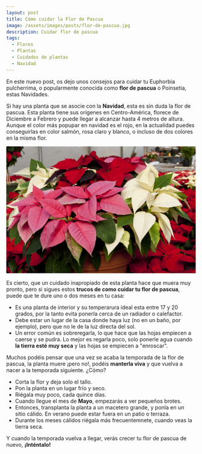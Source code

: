 ```yaml
---
layout: post
title: Cómo cuidar la Flor de Pascua
image: /assets/images/posts/flor-de-pascua.jpg
description: Cuidar flor de pascua
tags:
  - Flores
  - Plantas
  - Cuidados de plantas
  - Navidad
---
```


En este nuevo post, os dejo unos consejos para cuidar tu Euphorbia pulcherrima, o popularmente conocida como **flor de pascua** o Poinsetia, estas Navidades.

Si hay una planta que se asocie con la **Navidad**, esta es sin duda la flor de pascua. Esta planta tiene sus orígenes en Centro-América, florece de Diciembre a Febrero y puede llegar a alcanzar hasta 4 metros de altura.
Aunque el color más popupar en navidad es el rojo, en la actualidad puedes conseguirlas en color salmón, rosa claro y blanco, o incluso de dos colores en la misma flor.

![Como cuidar la Flor de Pascua](/assets/images/posts/flor-de-pascua-colores.jpg)

Es cierto, que un cuidado inapropiado de esta planta hace que muera muy pronto, pero si sigues estos **trucos de como cuidar tu flor de pascua**, puede que te dure uno o dos meses en tu casa:

- Es una planta de interior y su temperarura ideal esta entre 17 y 20 grados, por la tanto evita ponerla cerca de un radiador o calefactor.
- Debe estar un lugar de la casa donde haya luz (no en un baño, por ejemplo), pero que no le de la luz directa del sol.
- Un error común es sobreregarla, lo que hace que las hojas empiecen a caerse y se pudra. Lo mejor es regarla poco, solo ponerle agua cuando **la tierra esté muy seca** y las hojas se empiecen a "enroscar".

Muchos podéis pensar que una vez se acaba la temporada de la flor de pascua, la planta muere ¡pero no!, podéis **manterla viva** y que vuelva a nacer a la temporada siguiente. ¿Cómo? 

- Corta la flor y deja solo el tallo.
- Pon la planta en un lugar frío y seco.
- Riégala muy poco, cada quince días.
- Cuando llegue el mes de **Mayo**, empezarás a ver pequeños brotes.
- Entonces, transplanta la planta a un macetero grande, y ponla en un sitio cálido. En verano puede estar fuera en un patio o terraza.
- Durante los meses cálidos riégala más frecuentemnete, cuando veas la tierra seca.

Y cuando la temporada vuelva a llegar, verás crecer tu flor de pascua de nuevo, **¡Inténtalo!**


